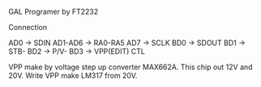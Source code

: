 GAL Programer by FT2232 

Connection 

AD0 -> SDIN 
AD1-AD6 -> RA0-RA5 
AD7 -> SCLK 
BD0 -> SDOUT 
BD1 -> STB- 
BD2 -> P/V- 
BD3 -> VPP(EDIT) CTL 

VPP make by voltage step up converter MAX662A. This chip out 12V and 20V. 
Write VPP make LM317 from 20V. 

